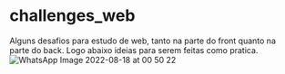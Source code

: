 # challenges_web
Alguns desafios para estudo de web, tanto na parte do front quanto na parte do back. Logo abaixo ideias para serem feitas como pratica.
![WhatsApp Image 2022-08-18 at 00 50 22](https://user-images.githubusercontent.com/40923082/185289591-49e57677-917a-4abd-8e88-1903a92d546e.jpeg)
